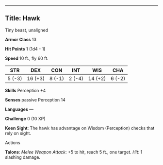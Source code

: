 -------------------------
Title: Hawk
-------------------------


Tiny beast, unaligned

**Armor Class** 13

**Hit Points** 1 (1d4 - 1)

**Speed** 10 ft., fly 60 ft.

| STR    | DEX     | CON     | INT     | WIS     | CHA
|---------| -------- |--------- |--------- |---------| --------
| 5 (-3)   | 16 (+3)   | 8 (-1)   | 2 (-4)   | 14 (+2)   | 6 (-2)

**Skills** Perception +4

**Senses** passive Perception 14

**Languages** —

**Challenge** 0 (10 XP)


**Keen Sight**: The hawk has advantage on Wisdom (Perception) checks
that rely on sight.


Actions

**Talons**: *Melee Weapon Attack*: +5 to hit, reach 5 ft.,
one target. *Hit*: 1 slashing damage.


